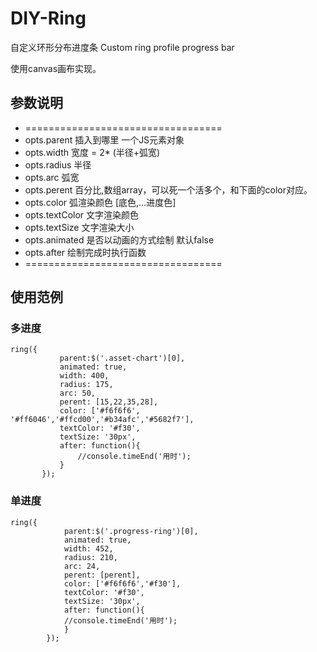 # DIY-Ring
 自定义环形分布进度条 Custom ring profile progress bar
 
 使用canvas画布实现。

## 参数说明
 * ==================================
 * opts.parent 插入到哪里 一个JS元素对象
 * opts.width 宽度 = 2* (半径+弧宽)
 * opts.radius 半径
 * opts.arc 弧宽
 * opts.perent 百分比,数组array，可以死一个活多个，和下面的color对应。
 * opts.color 弧渲染颜色 [底色,...进度色]
 * opts.textColor 文字渲染颜色
 * opts.textSize 文字渲染大小
 * opts.animated 是否以动画的方式绘制 默认false
 * opts.after 绘制完成时执行函数
 * ==================================

 
 ## 使用范例
 
 ### 多进度
 ```
 ring({
            parent:$('.asset-chart')[0],
            animated: true,
            width: 400,
            radius: 175,
            arc: 50,
            perent: [15,22,35,28],
            color: ['#f6f6f6', '#ff6046','#ffcd00','#b34afc','#5682f7'],
            textColor: '#f30',
            textSize: '30px',
            after: function(){
                //console.timeEnd('用时');
            }
        });
```
### 单进度
```
ring({
            parent:$('.progress-ring')[0],
            animated: true,
            width: 452,
            radius: 210,
            arc: 24,
            perent: [perent],
            color: ['#f6f6f6','#f30'],
            textColor: '#f30',
            textSize: '30px',
            after: function(){
            //console.timeEnd('用时');
            }
        });
```
        
